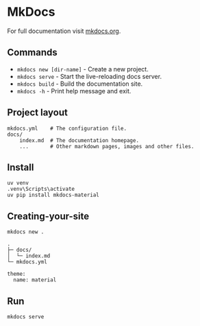 # MkDocs

For full documentation visit [mkdocs.org](https://www.mkdocs.org).

## Commands

* `mkdocs new [dir-name]` - Create a new project.
* `mkdocs serve` - Start the live-reloading docs server.
* `mkdocs build` - Build the documentation site.
* `mkdocs -h` - Print help message and exit.

## Project layout

    mkdocs.yml    # The configuration file.
    docs/
        index.md  # The documentation homepage.
        ...       # Other markdown pages, images and other files.



## Install

```
uv venv
.venv\Scripts\activate
uv pip install mkdocs-material
```

## Creating-your-site 

```
mkdocs new .

.
├─ docs/
│  └─ index.md
└─ mkdocs.yml

theme:
  name: material
```
  
## Run

```
mkdocs serve
```